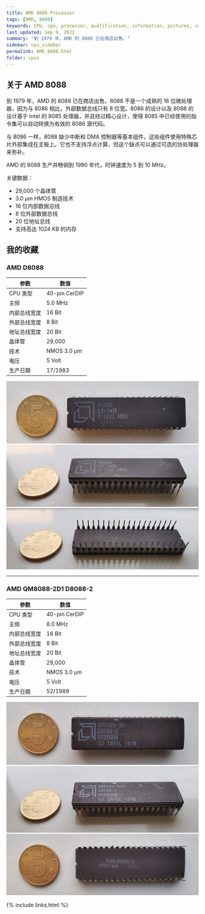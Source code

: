 ```yaml
---
title: AMD 8088 Processor
tags: [AMD, 8088]
keywords: CPU, cpu, processor, qualification, information, pictures, core, frequency, chip packaging, packaging, cpu info, x86, collection, amd, cyrix, harris, ibm, idt, iit, intel, motorola, nec, sgs, sgs-thomson, siemens, ST, signetics, mhs, ti, texas instruments, ulsi, umc, weitek, zilog, 808x, 8085, 8088, 8086, 80188, 80186, 80286, 286, 80386, 386, i386, Am386, 386sx, 386dx, 486, i486, 586, 486sx, 486dx, overdrive, 487, pentium, 586, 5x86, 386dlc, 386slc, 486dx2, mmx, ppro, pentium-pro, pro, athlon, duron, z80, dirk oppelt, dirk, oppelt, engineering, sample, samples
last_updated: Sep 9, 2022
summary: "到 1979 年，AMD 的 8088 已在商店出售。"
sidebar: cpu_sidebar
permalink: AMD_8088.html
folder: cpus
---
```


## 关于 AMD 8088

到 1979 年，AMD 的 8088 已在商店出售。8088 不是一个成熟的 16 位微处理器，因为与 8086 相比，外部数据总线只有 8 位宽。8086 的设计以及 8088 的设计基于 Intel 的 8085 处理器，并且经过精心设计，使得 8085 中已经使用的指令集可以自动转换为有效的 8086 源代码。

与 8086 一样，8088 缺少中断和 DMA 控制器等基本组件，这些组件使用特殊芯片外部集成在主板上。它也不支持浮点计算，但这个缺点可以通过可选的协处理器来弥补。

AMD 的 8088 生产并畅销到 1990 年代，时钟速度为 5 到 10 MHz。

关键数据：
 - 29,000 个晶体管
 - 3.0 µm HMOS 制造技术
 - 16 位内部数据总线
 - 8 位外部数据总线
 - 20 位地址总线
 - 支持高达 1024 KB 的内存


## 我的收藏

### AMD D8088

| 参数 | 数值 |
| ------ | ------ |
| CPU 类型 | 40-pin CerDIP |
| 主频 | 5.0 MHz |
| 内部总线宽度 | 16 Bit |
| 外部总线宽度 | 8 Bit |
| 地址总线宽度 | 20 Bit |
| 晶体管 | 29,000 |
| 技术 | NMOS 3.0 µm |
| 电压 | 5 Volt |
| 生产日期 | 17/1983 |

![AMD D8088 正面](/images/cpus/AMD/AMD_D8088_1.jpg)
![AMD D8088 侧面](/images/cpus/AMD/AMD_D8088_3.jpg)
![AMD D8088 反面](/images/cpus/AMD/AMD_D8088_2.jpg)

---------

### AMD QM8088-2D1 D8088-2

| 参数 | 数值 |
| ------ | ------ |
| CPU 类型 | 40-pin CerDIP |
| 主频 | 8.0 MHz |
| 内部总线宽度 | 16 Bit |
| 外部总线宽度 | 8 Bit |
| 地址总线宽度 | 20 Bit |
| 晶体管 | 29,000 |
| 技术 | NMOS 3.0 µm |
| 电压 | 5 Volt |
| 生产日期 | 52/1989 |

![AMD QM8088-2D1 D8088-2 正面](/images/cpus/AMD/AMD_QM8088-2D1_D8088-2_1.jpg)
![AMD QM8088-2D1 D8088-2 侧面](/images/cpus/AMD/AMD_QM8088-2D1_D8088-2_3.jpg)
![AMD QM8088-2D1 D8088-2 反面](/images/cpus/AMD/AMD_QM8088-2D1_D8088-2_2.jpg)

{% include links.html %}
